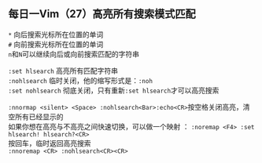 每日一Vim（27）高亮所有搜索模式匹配
-------------------------

`*`  向后搜索光标所在位置的单词  
`#`  向前搜索光标所在位置的单词  
`n`和`N`可以继续向后或向前搜索匹配的字符串  

`:set hlsearch`   高亮所有匹配字符串  
`:nohlsearch`     临时关闭，他的缩写形式是：`:noh`  
`:set nohlsearch` 彻底关闭，只有重新`:set hlsearch`才可以高亮搜索  

`:nnormap <silent> <Space> :nohlsearch<Bar>:echo<CR>`按空格关闭高亮，清空所有已经显示的  
如果你想在高亮与不高亮之间快速切换，可以做一个映射  ：
`:noremap <F4> :set hlsearch! hlsearch?<CR>`  
按回车，临时返回高亮搜索  
`:nnoremap <CR> :nohlsearch<CR><CR>`  
